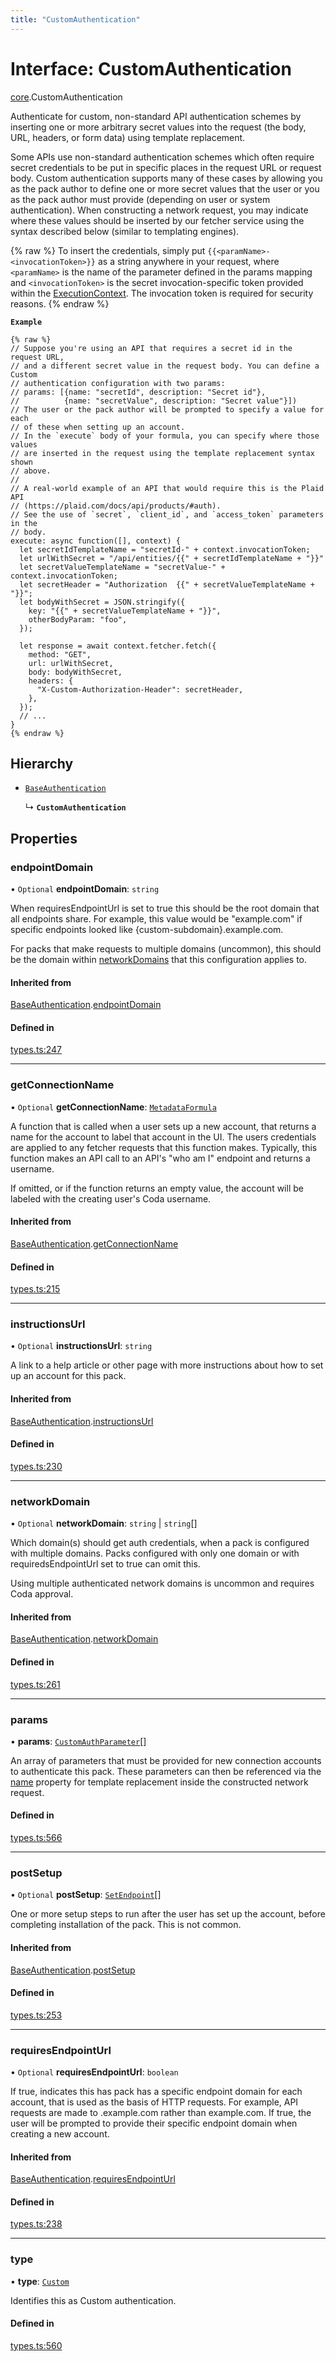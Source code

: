 ```yaml
---
title: "CustomAuthentication"
---
```

# Interface: CustomAuthentication

[core](../modules/core.md).CustomAuthentication

Authenticate for custom, non-standard API authentication schemes by inserting one or more arbitrary secret values
into the request (the body, URL, headers, or form data) using template replacement.

Some APIs use non-standard authentication schemes which often require secret credentials to be put in specific places
in the request URL or request body. Custom authentication supports many of these cases by allowing you as the pack
author to define one or more secret values that the user or you as the pack author must provide (depending on
user or system authentication). When constructing a network request, you may indicate where these values should
be inserted by our fetcher service using the syntax described below (similar to templating engines).

{% raw %}
To insert the credentials, simply put `{{<paramName>-<invocationToken>}}` as a string anywhere in your request,
where `<paramName>` is the name of the parameter defined in the params mapping and `<invocationToken>` is the
secret invocation-specific token provided within the [ExecutionContext](core.ExecutionContext.md). The invocation
token is required for security reasons.
{% endraw %}

**`Example`**

```
{% raw %}
// Suppose you're using an API that requires a secret id in the request URL,
// and a different secret value in the request body. You can define a Custom
// authentication configuration with two params:
// params: [{name: "secretId", description: "Secret id"},
//          {name: "secretValue", description: "Secret value"}])
// The user or the pack author will be prompted to specify a value for each
// of these when setting up an account.
// In the `execute` body of your formula, you can specify where those values
// are inserted in the request using the template replacement syntax shown
// above.
//
// A real-world example of an API that would require this is the Plaid API
// (https://plaid.com/docs/api/products/#auth).
// See the use of `secret`, `client_id`, and `access_token` parameters in the
// body.
execute: async function([], context) {
  let secretIdTemplateName = "secretId-" + context.invocationToken;
  let urlWithSecret = "/api/entities/{{" + secretIdTemplateName + "}}"
  let secretValueTemplateName = "secretValue-" + context.invocationToken;
  let secretHeader = "Authorization  {{" + secretValueTemplateName + "}}";
  let bodyWithSecret = JSON.stringify({
    key: "{{" + secretValueTemplateName + "}}",
    otherBodyParam: "foo",
  });

  let response = await context.fetcher.fetch({
    method: "GET",
    url: urlWithSecret,
    body: bodyWithSecret,
    headers: {
      "X-Custom-Authorization-Header": secretHeader,
    },
  });
  // ...
}
{% endraw %}
```

## Hierarchy

- [`BaseAuthentication`](core.BaseAuthentication.md)

  ↳ **`CustomAuthentication`**

## Properties

### endpointDomain

• `Optional` **endpointDomain**: `string`

When requiresEndpointUrl is set to true this should be the root domain that all endpoints share.
For example, this value would be "example.com" if specific endpoints looked like {custom-subdomain}.example.com.

For packs that make requests to multiple domains (uncommon), this should be the domain within
[networkDomains](core.PackVersionDefinition.md#networkdomains) that this configuration applies to.

#### Inherited from

[BaseAuthentication](core.BaseAuthentication.md).[endpointDomain](core.BaseAuthentication.md#endpointdomain)

#### Defined in

[types.ts:247](https://github.com/coda/packs-sdk/blob/main/types.ts#L247)

___

### getConnectionName

• `Optional` **getConnectionName**: [`MetadataFormula`](../types/core.MetadataFormula.md)

A function that is called when a user sets up a new account, that returns a name for
the account to label that account in the UI. The users credentials are applied to any
fetcher requests that this function makes. Typically, this function makes an API call
to an API's "who am I" endpoint and returns a username.

If omitted, or if the function returns an empty value, the account will be labeled
with the creating user's Coda username.

#### Inherited from

[BaseAuthentication](core.BaseAuthentication.md).[getConnectionName](core.BaseAuthentication.md#getconnectionname)

#### Defined in

[types.ts:215](https://github.com/coda/packs-sdk/blob/main/types.ts#L215)

___

### instructionsUrl

• `Optional` **instructionsUrl**: `string`

A link to a help article or other page with more instructions about how to set up an account for this pack.

#### Inherited from

[BaseAuthentication](core.BaseAuthentication.md).[instructionsUrl](core.BaseAuthentication.md#instructionsurl)

#### Defined in

[types.ts:230](https://github.com/coda/packs-sdk/blob/main/types.ts#L230)

___

### networkDomain

• `Optional` **networkDomain**: `string` \| `string`[]

Which domain(s) should get auth credentials, when a pack is configured with multiple domains.
Packs configured with only one domain or with requiredsEndpointUrl set to true can omit this.

Using multiple authenticated network domains is uncommon and requires Coda approval.

#### Inherited from

[BaseAuthentication](core.BaseAuthentication.md).[networkDomain](core.BaseAuthentication.md#networkdomain)

#### Defined in

[types.ts:261](https://github.com/coda/packs-sdk/blob/main/types.ts#L261)

___

### params

• **params**: [`CustomAuthParameter`](core.CustomAuthParameter.md)[]

An array of parameters that must be provided for new connection accounts to authenticate this pack.
These parameters can then be referenced via the [name](core.CustomAuthParameter.md#name) property for template
replacement inside the constructed network request.

#### Defined in

[types.ts:566](https://github.com/coda/packs-sdk/blob/main/types.ts#L566)

___

### postSetup

• `Optional` **postSetup**: [`SetEndpoint`](core.SetEndpoint.md)[]

One or more setup steps to run after the user has set up the account, before completing installation of the pack.
This is not common.

#### Inherited from

[BaseAuthentication](core.BaseAuthentication.md).[postSetup](core.BaseAuthentication.md#postsetup)

#### Defined in

[types.ts:253](https://github.com/coda/packs-sdk/blob/main/types.ts#L253)

___

### requiresEndpointUrl

• `Optional` **requiresEndpointUrl**: `boolean`

If true, indicates this has pack has a specific endpoint domain for each account, that is used
as the basis of HTTP requests. For example, API requests are made to <custom-subdomain>.example.com
rather than example.com. If true, the user will be prompted to provide their specific endpoint domain
when creating a new account.

#### Inherited from

[BaseAuthentication](core.BaseAuthentication.md).[requiresEndpointUrl](core.BaseAuthentication.md#requiresendpointurl)

#### Defined in

[types.ts:238](https://github.com/coda/packs-sdk/blob/main/types.ts#L238)

___

### type

• **type**: [`Custom`](../enums/core.AuthenticationType.md#custom)

Identifies this as Custom authentication.

#### Defined in

[types.ts:560](https://github.com/coda/packs-sdk/blob/main/types.ts#L560)
